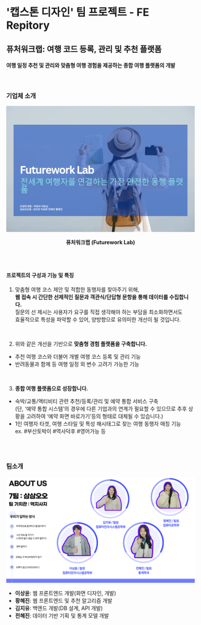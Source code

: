 # '캡스톤 디자인' 팀 프로젝트 - FE Repitory

## 퓨처워크랩: 여행 코드 등록, 관리 및 추천 플랫폼

#### 여행 일정 추천 및 관리와 맞춤형 여행 경험을 제공하는 종합 여행 플랫폼의 개발

<br/>

### 기업체 소개

<div align="center">

<img src="public/images/readme_img/futurework_lab.png" width="550">

**퓨처워크랩 (Futurework Lab)**

</div>

<br/><br/>

#### 프로젝트의 구성과 기능 및 특징

1. 맞춤형 여행 코스 제안 및 적합한 동행자를 찾아주기 위해,  
   <strong>웹 접속 시 간단한 선제적인 질문과 객관식/단답형 문항을 통해 데이터를 수집합니다.</strong>  
   질문의 선 제시는 사용자가 요구를 직접 생각해야 하는 부담을 최소화하면서도  
   효율적으로 특성을 파악할 수 있어, 양방향으로 유의미한 개선이 될 것입니다.

<br/>

2. 위와 같은 개선을 기반으로 <strong>맞춤형 경험 플랫폼을 구축합니다.</strong>

- 추천 여행 코스와 더불어 개별 여행 코스 등록 및 관리 기능
- 반려동물과 함께 등 여행 일정 외 변수 고려가 가능한 기능

<br/>

3. <strong>종합 여행 플랫폼으로 성장합니다.</strong>

- 숙박/교통/액티비티 관련 추천/등록/관리 및 예약 통합 서비스 구축  
  (단, ‘예약 통합 시스템’의 경우에 다른 기업과의 연계가 필요할 수 있으므로
  추후 상황을 고려하여 ‘예약 화면 바로가기’등의 형태로 대체될 수 있습니다.)
- 1인 여행자 타겟, 여행 스타일 및 특성 해시태그로 찾는 여행 동행자 매칭 기능  
  ex. #부산토박이 #역사덕후 #영어가능 등

<br/><br/>

### 팀소개

<div align="center">

<img src="public/images/readme_img/team_instruction.png" width="550">

</div>

- **이상윤**: 웹 프론트엔드 개발(화면 디자인, 개발)
- **황혜진**: 웹 프론트엔드 및 추천 알고리즘 개발
- **김지유**: 백엔드 개발(DB 설계, API 개발)
- **전혜진**: 데이터 기반 기획 및 통계 모델 개발

<br/>
